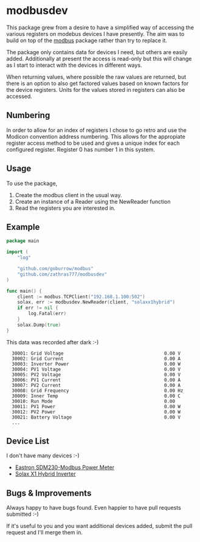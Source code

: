 # modbusdev

This package grew from a desire to have a simplified way of accessing the various registers on modebus devices I have presently. The aim was to build on top of the [modbus](https://github.com/goburrow/modbus) package rather than try to replace it.

The package only contains data for devices I need, but others are easily added. Additionally at present the access is read-only but this will change as I start to interact with the devices in different ways.

When returning values, where possible the raw values are returned, but there is an option to also get factored values based on known factors for the device registers. Units for the values stored in registers can also be accessed.

## Numbering

In order to allow for an index of registers I chose to go retro and use the Modicon convention address numbering. This allows for the appropiate register access method to be used and gives a unique index for each configured register. Register 0 has number 1 in this system.

## Usage

To use the package,

1. Create the modbus client in the usual way.
2. Create an instance of a Reader using the NewReader function
3. Read the registers you are interested in.

## Example

```go
package main

import (
    "log"

    "github.com/goburrow/modbus"
    "github.com/zathras777/modbusdev"
)

func main() {
    client := modbus.TCPClient("192.168.1.100:502")
    solax, err := modbusdev.NewReader(client, "solaxx1hybrid")
    if err != nil {
        log.Fatal(err)
    }
    solax.Dump(true)
}
```

This data was recorded after dark :-)

```
  30001: Grid Voltage                                     0.00 V
  30002: Grid Current                                     0.00 A
  30003: Inverter Power                                   0.00 W
  30004: PV1 Voltage                                      0.00 V
  30005: PV2 Voltage                                      0.00 V
  30006: PV1 Current                                      0.00 A
  30007: PV2 Current                                      0.00 A
  30008: Grid Frequency                                   0.00 Hz
  30009: Inner Temp                                       0.00 C
  30010: Run Mode                                         0.00 
  30011: PV1 Power                                        0.00 W
  30012: PV2 Power                                        0.00 W
  30021: Battery Voltage                                  0.00 V
  ...
```

## Device List

I don't have many devices :-)

- [Eastron SDM230-Modbus Power Meter](http://www.eastrongroup.com/productsview/72.html)
- [Solax X1 Hybrid Inverter](https://www.solaxpower.com/single-phase-hybrid/)

## Bugs & Improvements

Always happy to have bugs found. Even happier to have pull requests submitted :-) 

If it's useful to you and you want additional devices added, submit the pull request and I'll merge them in.